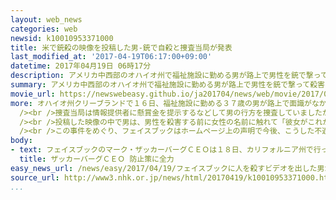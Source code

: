 ```yaml
---
layout: web_news
categories: web
newsid: k10010953371000
title: 米で銃殺の映像を投稿した男-銃で自殺と捜査当局が発表
last_modified_at: '2017-04-19T06:17:00+09:00'
datetime: 2017年04月19日 06時17分
description: アメリカ中西部のオハイオ州で福祉施設に勤める男が路上で男性を銃で撃って殺害する映像を交流サイト、フェイスブックに投稿したあと逃走していた事件で捜査当局は男が警察の追跡を受けたあと、銃で自殺したと発表しました。
summary: アメリカ中西部のオハイオ州で福祉施設に勤める男が路上で男性を銃で撃って殺害する映像を交流サイト、フェイスブックに投稿したあと逃走していた事件で捜査当局は男が警察の追跡を受けたあと、銃で自殺したと発表しました。
movie_url: https://newswebeasy.github.io/ja201704/news/web/movie/2017/04/19/k10010953371000.mp4
more: オハイオ州クリーブランドで１６日、福祉施設に勤める３７歳の男が路上で面識がなかったと見られる７４歳の男性を銃で撃って殺害し、その様子を撮影した映像を交流サイトのフェイスブックに投稿したあと、車で逃走しました。<br
  /><br />捜査当局は情報提供者に懸賞金を提示するなどして男の行方を捜査していましたが、１８日にオハイオ州の隣のペンシルベニア州の飲食店の駐車場で男が車の中にいるのを発見し、追跡して車を停止させようとしたところ、男は銃で自殺したと発表しました。<br
  /><br />投稿した映像の中で男は、男性を殺害する前に女性の名前に触れて「彼女がこれからお前に起こることの原因だ」と話していて、警察は動機について引き続き調べることにしています。<br
  /><br />この事件をめぐり、フェイスブックはホームページ上の声明で今後、こうした不適切な映像について利用者からの通報をより早く、容易に把握できるように仕組みを見直すことなどを明らかにしましたが、犯罪行為などの映像の投稿自体を防ぐのは容易ではなく、ソーシャルメディアの課題が浮き彫りになっています。
body:
- text: フェイスブックのマーク・ザッカーバーグＣＥＯは１８日、カリフォルニア州で行った開発者向けのイベントで、事件について触れたうえで「われわれはこうした悲劇が起きないよう、あらゆる努力を続けていくし、やるべきことはたくさんある」と述べ、防止策に全力を挙げる考えを示しました。
  title: ザッカーバーグＣＥＯ 防止策に全力
easy_news_url: /news/easy/2017/04/19/フェイスブックに人を殺すビデオを出した男が自殺/
source_url: http://www3.nhk.or.jp/news/html/20170419/k10010953371000.html
...
```

